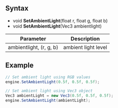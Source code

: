## Syntax

- void **SetAmbientLight**(float r, float g, float b)
- void **SetAmbientLight**(Vec3 ambientlight)

| Parameter | Description |
|---|---|
| ambientlight, (r, g, b) | ambient light level |

## Example

```csharp
// Set ambient light using RGB values
engine.SetAmbientLight(0.5f, 0.5f, 0.5f);

// Set ambient light using Vec3 object
Vec3 ambientLight = new Vec3(0.5f, 0.5f, 0.5f);
engine.SetAmbientLight(ambientLight);
```